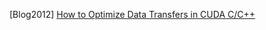 [Blog2012] [How to Optimize Data Transfers in CUDA C/C++](https://devblogs.nvidia.com/how-optimize-data-transfers-cuda-cc/)
